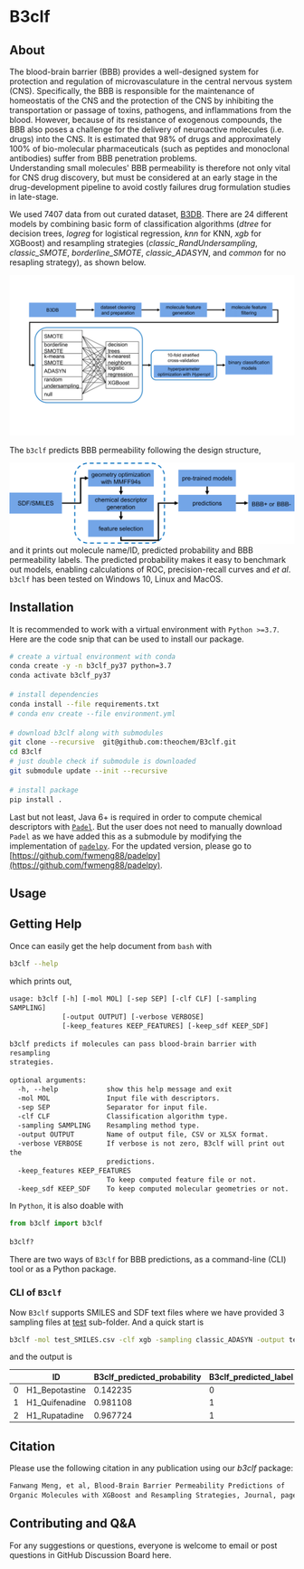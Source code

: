 # B3clf

## About

The blood-brain barrier (BBB) provides a well-designed system for protection and regulation of 
microvasculature in the central nervous system (CNS). Specifically, the BBB is responsible for 
the maintenance of homeostatis of the CNS and the protection of the CNS by inhibiting the 
transportation or passage of toxins, pathogens, and inflammations from the blood.
However, because of its resistance of exogenous compounds, the BBB also poses a challenge for the 
delivery of neuroactive molecules (i.e. drugs) into the CNS. It is estimated that 98\% of drugs 
and approximately 100\% of bio-molecular pharmaceuticals 
(such as peptides and monoclonal antibodies) suffer from BBB penetration problems.  
Understanding small molecules' BBB permeability is therefore not only vital for CNS drug discovery, 
but must be considered at an early stage in the drug-development pipeline to avoid costly failures 
drug formulation studies in late-stage.

We used 7407 data from out curated dataset, [B3DB](https://github.com/theochem/B3DB). There are 
24 different models by combining basic form of classification algorithms (_dtree_ for decision 
trees, _logreg_ for logistical regression, _knn_ for KNN, _xgb_ for XGBoost) and resampling 
strategies (_classic_RandUndersampling_, _classic_SMOTE_, _borderline_SMOTE_, _classic_ADASYN_, 
and _common_ for no resapling strategy), as shown below.

![BBB_general_workflow_v4.png](b3clf/BBB_general_workflow_v4.png)

The `b3clf` predicts BBB permeability following the design structure,

![b3clf_structure.png](b3clf/b3clf_structure.png)
and it prints out molecule name/ID, predicted probability and BBB 
permeability labels. The predicted probability makes it easy to benchmark out models, enabling 
calculations of ROC, precision-recall curves and _et al_. `b3clf` has been tested on Windows 10, 
Linux and MacOS.

## Installation

It is recommended to work with a virtual environment with `Python >=3.7`. Here are the code 
snip that can be used to install our package.

```bash
# create a virtual environment with conda
conda create -y -n b3clf_py37 python=3.7
conda activate b3clf_py37

# install dependencies
conda install --file requirements.txt
# conda env create --file environment.yml

# download b3clf along with submodules
git clone --recursive  git@github.com:theochem/B3clf.git
cd B3clf
# just double check if submodule is downloaded
git submodule update --init --recursive

# install package
pip install .
```

Last but not least, Java 6+ is required in order to compute chemical descriptors with 
[`Padel`](http://www.yapcwsoft.com/dd/padeldescriptor/). But the user does not need to manually 
download `Padel` as we have added this as a submodule by modifying the implementation of 
[`padelpy`](https://github.com/ecrl/padelpy). For the updated version, please go to
[https://github.com/fwmeng88/padelpy](https://github.com/fwmeng88/padelpy).

## Usage


## Getting Help

Once can easily get the help document from `bash` with
```bash
b3clf --help
```
which prints out,
```
usage: b3clf [-h] [-mol MOL] [-sep SEP] [-clf CLF] [-sampling SAMPLING]
             [-output OUTPUT] [-verbose VERBOSE]
             [-keep_features KEEP_FEATURES] [-keep_sdf KEEP_SDF]

b3clf predicts if molecules can pass blood-brain barrier with resampling
strategies.

optional arguments:
  -h, --help            show this help message and exit
  -mol MOL              Input file with descriptors.
  -sep SEP              Separator for input file.
  -clf CLF              Classification algorithm type.
  -sampling SAMPLING    Resampling method type.
  -output OUTPUT        Name of output file, CSV or XLSX format.
  -verbose VERBOSE      If verbose is not zero, B3clf will print out the
                        predictions.
  -keep_features KEEP_FEATURES
                        To keep computed feature file or not.
  -keep_sdf KEEP_SDF    To keep computed molecular geometries or not.
```

In `Python`, it is also doable with
```python 
from b3clf import b3clf

b3clf?
```

There are two ways of `B3clf` for BBB predictions, as a command-line (CLI) tool or as a Python
package. 

### CLI of `B3clf`

Now `B3clf` supports SMILES and SDF text files where we have provided 3 sampling files at 
[test](test) sub-folder. And a quick start is
```bash 
b3clf -mol test_SMILES.csv -clf xgb -sampling classic_ADASYN -output test_SMILES_pred.xlsx -verbose 1
```
and the output is 

|   | ID             | B3clf_predicted_probability | B3clf_predicted_label |
|---|-----------------|------------------------------|------------------------|
| 0 | H1_Bepotastine | 0.142235                    | 0                     |
| 1 | H1_Quifenadine | 0.981108                    | 1                     |
| 2 | H1_Rupatadine  | 0.967724                    | 1                     |

## Citation

Please use the following citation in any publication using our *b3clf* package:

```md
Fanwang Meng, et al, Blood-Brain Barrier Permeability Predictions of
Organic Molecules with XGBoost and Resampling Strategies, Journal, page, volume, year, doi.
```

## Contributing and Q&A

For any suggestions or questions, everyone is welcome to email or post questions in GitHub 
Discussion Board here.
